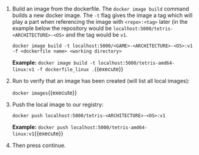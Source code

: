 1. Build an image from the dockerfile. The ```docker image build``` command builds a new docker image. The ```-t``` flag gives the image a tag which will play a part when referencing the image with ```<repo>:<tag>``` later (in the example below the repository would be ```localhost:5000/tetris-<ARCHITECTURE>-<OS>``` and the tag would be ```v1```. 
   
   ```docker image build -t localhost:5000/<GAME>-<ARCHITECTURE>-<OS>:v1 -f <dockerfile name> <working directory>```
   
   **Example:** `docker image build -t localhost:5000/tetris-amd64-linux:v1 -f dockerfile_linux .`{{execute}}

2. Run to verify that an image has been created (will list all local images):
   
   `docker images`{{execute}}

3. Push the local image to our registry:
   
   ```docker push localhost:5000/tetris-<ARCHITECTURE>-<OS>:v1```

   **Example:** `docker push localhost:5000/tetris-amd64-linux:v1`{{execute}}
   
4. Then press continue.



